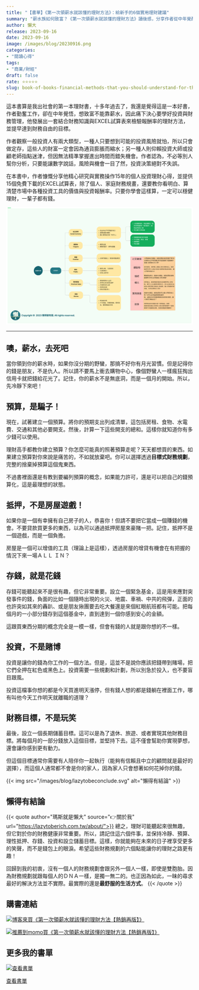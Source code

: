 ```yaml
---
title: "【書單】《第一次領薪水就該懂的理財方法》：給新手的6個實用理財建議"
summary: "薪水族如何致富？《第一次領薪水就該懂的理財方法》讀後感，分享作者從中年覺醒到財務自由的實踐心法。本文提煉書中6大核心建議，從預算、存錢到投資，助你擺脫月光族，穩健累積財富。"
author: 懶大
release: 2023-09-16
date: 2023-09-16
image: /images/blog/20230916.png
categories:
- "閱讀心得"
tags:
- "商業/財經"
draft: false
rate: ⭐⭐⭐⭐⭐
slug: book-of-books-financial-methods-that-you-should-understand-for-the-first-time-you-receive-salary-reading-experience
---
```

這本書算是我出社會的第一本理財書，十多年過去了，我還是覺得這是一本好書，作者勤奮工作，卻在中年覺悟，想致富不能靠薪水，因此痛下決心要學好投資與財務管理，他發展出一套結合財務知識與EXCEL試算表來檢驗報酬率的理財方法，並提早達到財務自由的目標。

作者觀察一般投資人有兩大類型，一種人只要想到可能的投資風險就怕，所以只會做定存，這些人的財富一定會因為通貨膨脹而縮水；另一種人則仰賴投資大師或投顧老師指點迷津，但因無法精準掌握進出時間而錯失機會。作者認為，不必等別人幫你分析，只要能讓數字說話，風險與機會一目了然，投資決策絕對不失誤。

在本書中，作者慷慨分享他精心研究與實務操作15年的個人投資理財心得，並提供15個免費下載的EXCEL試算表，除了個人、家庭財務規畫，還要教你看明白、算清楚市場中各種投資工具的價值與投資報酬率。只要你學會這樣算，一定可以穩健理財，一輩子都有錢。

![第一次領薪水就該懂的理財方法](../../assets/images/blog/2023-10-05_1.png)

---

## 噢，薪水，去死吧

當你領到你的薪水時，如果你沒分期的野蠻，那搞不好你有月光習慣。但是記得你的錢是朋友，不是仇人。所以請不要馬上衝去購物中心，像個野蠻人一樣瘋狂掏出信用卡就把錢給花光了。記住，你的薪水不是無底洞，而是一個月的開始。所以，先冷靜下來吧！

## 預算，是騙子！

現在，試著建立一個預算。將你的預期支出列成清單，這包括房租、食物、水電費、交通和其他必要開支。然後，計算一下這些開支的總和。這樣你就知道你有多少錢可以使用。

理財高手都教你建立預算？你怎麼可能真的照著預算走呢？天天都想買的東西。如果建立預算對你來說是痛苦的，不如就放棄吧。你可以選擇透過**目標式財務規劃**，完整的捨棄掉預算這個鬼東西。

不過書裡面還是有教到要編列預算的概念，如果能力許可，還是可以把自己的錢預算化，這是最理想的狀態。

## 抵押，不是房屋遊戲！

如果你是一個有幸擁有自己房子的人，恭喜你！但請不要把它當成一個賺錢的機會。不要貸款買更多的東西，以為可以通過抵押房屋來豪賭一把。記住，抵押不是一個遊戲，而是一個負擔。

房屋是一個可以增值的工具（理論上是這樣），透過房屋的增貸有機會在有把握的情況下來一場ＡＬＬ ＩＮ？

## 存錢，就是花錢

存錢可能聽起來不是很有趣，但它非常重要。設立一個緊急基金，這是用來應對突發事件的錢，負面的比如一個隨時出現的火災、地震、車禍、中共的飛彈，正面的也許突如其來的轟趴、或是朋友揪團要去吃大餐還是來個紅眼航班都有可能。把每個月的一小部分錢存到這個基金中，直到達到一個你感到安心的金額。

這跟買東西分期的概念完全是一模一樣，但會有錢的人就是跟你想的不一樣。

## 投資，不是賭博

投資是讓你的錢為你工作的一個方法。但是，這並不是說你應該把錢帶到賭場，把它們全押在紅色或黑色上。投資需要一些規劃和計劃，所以別急於投入，也不要盲目跟風。

投資這檔事你想的都是今天買進明天漲停，但有錢人想的都是錢躺在裡面工作，哪有叫他今天工作明天就離職的道理？

## 財務目標，不是玩笑

最後，設立一個長期儲蓄目標。這可以是為了退休、旅遊、或者實現其他財務目標。將每個月的一部分錢放入這個目標，並堅持下去。這不僅會幫助你實現夢想，還會讓你感到更有動力。

但這個目標通常你需要有人陪伴你一起執行（能夠有信賴且中立的顧問就是最好的選擇），而這個人通常都不會是你的家人，因為家人只會想著如何花掉你的錢。

{{< img src="/images/blog/lazytobeconclude.svg" alt="懶得有結論" >}}
## 懶得有結論

{{< quote author="瑪斯就是懶大" source="👉關於我" url="https://lazytoberich.com.tw/about/">}}
總之，理財可能聽起來很無趣，但它對於你的財務健康非常重要。所以，請記住這六個件事，並保持冷靜、預算、理性抵押、存錢、投資和設立儲蓄目標。這樣，你就能夠在未來的日子裡享受更多的笑聲，而不是錢包上的眼淚。希望這些財務規劃的六個點能讓你的理財之路更有趣！

回歸到我的初衷，沒有一個人的財務規劃會跟另外一個人一樣，即使是雙胞胎。因為財務規劃就跟每個人的ＤＮＡ一樣，是獨一無二的。也正因為如此，一昧的尋求最好的解決方法並不實際。最實際的還是**最舒服的生活方式**。
{{< /quote >}}


## 購書連結
[![博客來買《第一次領薪水就該懂的理財方法【熱銷再版】》](books.png)](https://www.books.com.tw/exep/assp.php/shamangels/products/E050028578?utm_source=shamangels&utm_medium=ap-books&utm_content=recommend&utm_campaign=ap-202406)

[![推薦到momo買《第一次領薪水就該懂的理財方法【熱銷再版】》](momobooks.png)](https://www.momoshop.com.tw/goods/GoodsDetail.jsp?i_code=9251909&Area=search&oid=1_1&cid=index&kw=%E7%AC%AC%E4%B8%80%E6%AC%A1%E9%A0%98%E8%96%AA%E6%B0%B4%E5%B0%B1%E8%A9%B2%E6%87%82%E7%9A%84%E7%90%86%E8%B2%A1%E6%96%B9%E6%B3%95&memid=6000021729&cid=apuad&oid=1&osm=league)
## 更多我的書單

[![查看書單](Lazy_to_be_studious.png)]((https://lazytoberich.com.tw/reading-list/))

[查看書單](https://lazytoberich.com.tw/reading-list/)
